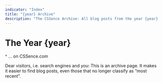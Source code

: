 ```yaml
---
indicator: "Index"
title: "{year} Archive"
description: "The CSSence Archive: All blog posts from the year {year}."
---
```


# The Year {year}
^ … on CSSence.com

Dear visitors, i.e. search engines and _you_: This is an archive page.
It makes it easier to find blog posts, even those that no longer classify as “most recent”.
